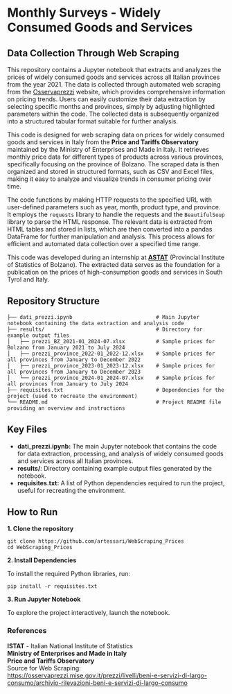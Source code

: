 <h1>Monthly Surveys - Widely Consumed Goods and Services</h1>
<h2>Data Collection Through Web Scraping</h2>

This repository contains a Jupyter notebook that extracts and analyzes the prices of widely consumed goods and services across all Italian provinces from the year 2021. The data is collected through automated web scraping from the [Osservaprezzi](https://osservaprezzi.mise.gov.it/prezzi/livelli/beni-e-servizi-di-largo-consumo/archivio-rilevazioni-beni-e-servizi-di-largo-consumo) website, which provides comprehensive information on pricing trends. Users can easily customize their data extraction by selecting specific months and provinces, simply by adjusting highlighted parameters within the code. The collected data is subsequently organized into a structured tabular format suitable for further analysis.

This code is designed for web scraping data on prices for widely consumed goods and services in Italy from the **Price and Tariffs Observatory** maintained by the Ministry of Enterprises and Made in Italy. It retrieves monthly price data for different types of products across various provinces, specifically focusing on the province of Bolzano. The scraped data is then organized and stored in structured formats, such as CSV and Excel files, making it easy to analyze and visualize trends in consumer pricing over time.

The code functions by making HTTP requests to the specified URL with user-defined parameters such as year, month, product type, and province. It employs the `requests` library to handle the requests and the `BeautifulSoup` library to parse the HTML response. The relevant data is extracted from HTML tables and stored in lists, which are then converted into a pandas DataFrame for further manipulation and analysis. This process allows for efficient and automated data collection over a specified time range.

This code was developed during an internship at [**ASTAT**](https://astat.provincia.bz.it/it/default.asp) (Provincial Institute of Statistics of Bolzano). The extracted data serves as the foundation for a publication on the prices of high-consumption goods and services in South Tyrol and Italy.

## Repository Structure

```
├── dati_prezzi.ipynb                           # Main Jupyter notebook containing the data extraction and analysis code
├── results/                                    # Directory for example output files
│   ├── prezzi_BZ_2021-01_2024-07.xlsx          # Sample prices for Bolzano from January 2021 to July 2024
│   ├── prezzi_province_2022-01_2022-12.xlsx    # Sample prices for all provinces from January to December 2022
│   ├── prezzi_province_2023-01_2023-12.xlsx    # Sample prices for all provinces from January to December 2023
│   └── prezzi_province_2024-01_2024-07.xlsx    # Sample prices for all provinces from January to July 2024
├── requisites.txt                              # Dependencies for the project (used to recreate the environment)
└── README.md                                   # Project README file providing an overview and instructions

```

## Key Files

- **dati_prezzi.ipynb:** The main Jupyter notebook that contains the code for data extraction, processing, and analysis of widely consumed goods and services across all Italian provinces.
- **results/**: Directory containing example output files generated by the notebook.
- **requisites.txt:** A list of Python dependencies required to run the project, useful for recreating the environment.

## How to Run

**1. Clone the repository**
```
git clone https://github.com/artessari/WebScraping_Prices
cd WebScraping_Prices
```

**2. Install Dependencies**

To install the required Python libraries, run:
```
pip install -r requisites.txt
```

**3. Run Jupyter Notebook**

To explore the project interactively, launch the notebook.

### References
**ISTAT** - Italian National Institute of Statistics  
**Ministry of Enterprises and Made in Italy**  
**Price and Tariffs Observatory**  
Source for Web Scraping: https://osservaprezzi.mise.gov.it/prezzi/livelli/beni-e-servizi-di-largo-consumo/archivio-rilevazioni-beni-e-servizi-di-largo-consumo

